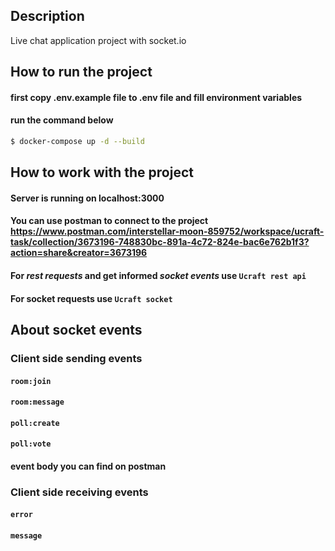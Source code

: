 ## Description

Live chat application project with socket.io 

## How to run the project
#### first copy .env.example file to .env file and fill environment variables
#### run the command below

```bash
$ docker-compose up -d --build
```
 
## How to work with the project
#### Server is running on localhost:3000 
#### You can use postman to connect to the project https://www.postman.com/interstellar-moon-859752/workspace/ucraft-task/collection/3673196-748830bc-891a-4c72-824e-bac6e762b1f3?action=share&creator=3673196
#### For _rest requests_ and get informed _socket events_ use `Ucraft rest api`
#### For socket requests use `Ucraft socket`

## About socket events 
### Client side sending events
#### `room:join`
#### `room:message`
#### `poll:create`
#### `poll:vote`
#### event body you can find on postman

### Client side receiving events
#### `error`
#### `message`






